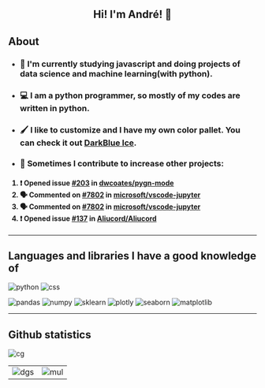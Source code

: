 <h2 align="center">Hi! I'm André! 👋</h2>

## About
* ### 📘 I'm currently studying javascript and doing projects of data science and machine learning(with python).
* ### 💻 I am a python programmer, so mostly of my codes are written in python.
* ### 🖌️ I like to customize and I have my own color pallet. You can check it out [DarkBlue Ice](https://github.com/DarkBlue-Ice/DarkBlue-Ice).
* ### 📄 Sometimes I contribute to increase other projects:

<h4>

<!--START_SECTION:activity-->
1. ❗️ Opened issue [#203](https://github.com/dwcoates/pygn-mode/issues/203) in [dwcoates/pygn-mode](https://github.com/dwcoates/pygn-mode)
2. 🗣 Commented on [#7802](https://github.com/microsoft/vscode-jupyter/issues/7802) in [microsoft/vscode-jupyter](https://github.com/microsoft/vscode-jupyter)
3. 🗣 Commented on [#7802](https://github.com/microsoft/vscode-jupyter/issues/7802) in [microsoft/vscode-jupyter](https://github.com/microsoft/vscode-jupyter)
4. ❗️ Opened issue [#137](https://github.com/Aliucord/Aliucord/issues/137) in [Aliucord/Aliucord](https://github.com/Aliucord/Aliucord)
<!--END_SECTION:activity-->
  
</h4>

---

## Languages and libraries I have a good knowledge of

![python](https://img.shields.io/badge/python-ffd040?&style=for-the-badge&logo=python&logoColor=blue)
![css](https://img.shields.io/badge/css-006ebd?&style=for-the-badge&logo=CSS3&logoColor=white)

![pandas](https://img.shields.io/badge/pandas-130654?&style=for-the-badge&logo=pandas&logoColor=white)
![numpy](https://img.shields.io/badge/numpy-4dabcf?&style=for-the-badge&logo=numpy&logoColor=white)
![sklearn](https://img.shields.io/badge/sklearn-ec9c4b?&style=for-the-badge&logo=scikit-learn&logoColor=white)
![plotly](https://img.shields.io/badge/plotly-3f4f75?&style=for-the-badge&logo=plotly&logoColor=white)
![seaborn](https://img.shields.io/badge/seaborn-5c7da2?&style=for-the-badge&logo=python&logoColor=white)
![matplotlib](https://img.shields.io/badge/matplotlib-11557c?&style=for-the-badge&logo=python&logoColor=white)

---

## Github statistics

![cg](https://activity-graph.herokuapp.com/graph?username=Dedsd&hide_border=true&area=true&bg_color=2A2F3B&color=AEBBD2&line=C3D6F9&point=AEBBD2&area=39404D)

| | |
|--------|-------|
|![dgs](https://github-readme-stats.vercel.app/api?username=Dedsd&show_icons=true&title_color=AEBBD2&text_color=C3D6F9&icon_color=919DB3&bg_color=2A2F3B&border_radius=30&count_private=true)|![mul](https://github-readme-stats.vercel.app/api/top-langs/?username=Dedsd&layout=compact&title_color=AEBBD2&text_color=C3D6F9&icon_color=919DB3&bg_color=2A2F3B&border_radius=30&exclude_repo=TaskManager-Python-Flask)
